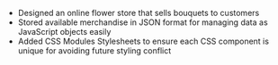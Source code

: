 - Designed an online flower store that sells bouquets to customers
- Stored available merchandise in JSON format for managing data as JavaScript objects easily
- Added CSS Modules Stylesheets to ensure each CSS component is unique for avoiding future styling
  conflict
